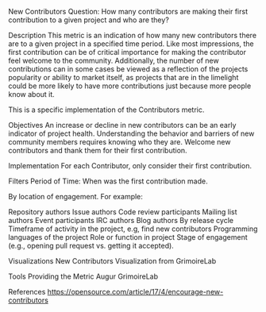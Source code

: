 New Contributors
Question: How many contributors are making their first contribution to a given project and who are they?

Description
This metric is an indication of how many new contributors there are to a given project in a specified time period. Like most impressions, the first contribution can be of critical importance for making the contributor feel welcome to the community. Additionally, the number of new contributions can in some cases be viewed as a reflection of the projects popularity or ability to market itself, as projects that are in the limelight could be more likely to have more contributions just because more people know about it.

This is a specific implementation of the Contributors metric.

Objectives
An increase or decline in new contributors can be an early indicator of project health. Understanding the behavior and barriers of new community members requires knowing who they are. Welcome new contributors and thank them for their first contribution.

Implementation
For each Contributor, only consider their first contribution.

Filters
Period of Time: When was the first contribution made.

By location of engagement. For example:

Repository authors
Issue authors
Code review participants
Mailing list authors
Event participants
IRC authors
Blog authors
By release cycle
Timeframe of activity in the project, e.g, find new contributors
Programming languages of the project
Role or function in project
Stage of engagement (e.g., opening pull request vs. getting it accepted).

Visualizations
New Contributors Visualization from GrimoireLab

Tools Providing the Metric
Augur GrimoireLab

References
https://opensource.com/article/17/4/encourage-new-contributors
